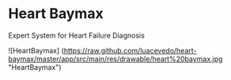 # Heart Baymax
Expert System for Heart Failure Diagnosis

![HeartBaymax] (https://raw.github.com/luacevedo/heart-baymax/master/app/src/main/res/drawable/heart%20baymax.jpg "HeartBaymax")
